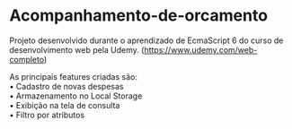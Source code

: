 # Acompanhamento-de-orcamento


Projeto desenvolvido durante o aprendizado de EcmaScript 6 do curso de desenvolvimento web pela Udemy.
(https://www.udemy.com/web-completo)

As principais features criadas são:<br>
• Cadastro de novas despesas<br>
• Armazenamento no Local Storage<br>
• Exibição na tela de consulta<br>
• Filtro por atributos<br>

